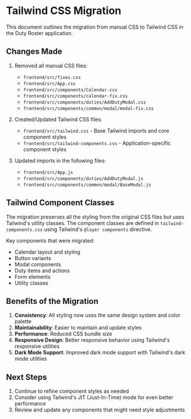 # Tailwind CSS Migration

This document outlines the migration from manual CSS to Tailwind CSS in the Duty Roster application.

## Changes Made

1. Removed all manual CSS files:
   - `frontend/src/fixes.css`
   - `frontend/src/App.css`
   - `frontend/src/components/Calendar.css`
   - `frontend/src/components/calendar-fix.css`
   - `frontend/src/components/duties/AddDutyModal.css`
   - `frontend/src/components/common/modal/modal-fix.css`

2. Created/Updated Tailwind CSS files:
   - `frontend/src/tailwind.css` - Base Tailwind imports and core component styles
   - `frontend/src/tailwind-components.css` - Application-specific component styles

3. Updated imports in the following files:
   - `frontend/src/App.js`
   - `frontend/src/components/duties/AddDutyModal.js`
   - `frontend/src/components/common/modal/BaseModal.js`

## Tailwind Component Classes

The migration preserves all the styling from the original CSS files but uses Tailwind's utility classes. The component classes are defined in `tailwind-components.css` using Tailwind's `@layer components` directive.

Key components that were migrated:

- Calendar layout and styling
- Button variants
- Modal components
- Duty items and actions
- Form elements
- Utility classes

## Benefits of the Migration

1. **Consistency**: All styling now uses the same design system and color palette
2. **Maintainability**: Easier to maintain and update styles
3. **Performance**: Reduced CSS bundle size
4. **Responsive Design**: Better responsive behavior using Tailwind's responsive utilities
5. **Dark Mode Support**: Improved dark mode support with Tailwind's dark mode utilities

## Next Steps

1. Continue to refine component styles as needed
2. Consider using Tailwind's JIT (Just-In-Time) mode for even better performance
3. Review and update any components that might need style adjustments
